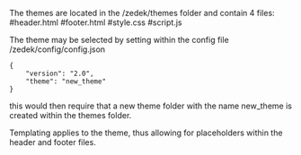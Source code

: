 The themes are located in the /zedek/themes folder and contain 4 files:
#header.html
#footer.html
#style.css
#script.js

The theme may be selected by setting within the config file /zedek/config/config.json

    {
        "version": "2.0", 
        "theme": "new_theme"
    }

this would then require that a new theme folder with the name new_theme is created within the themes folder.

Templating applies to the theme, thus allowing for placeholders within the header and footer files.